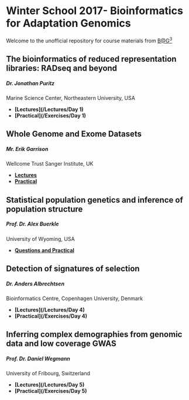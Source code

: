 # Winter School 2017- Bioinformatics for Adaptation Genomics

Welcome to the unofficial repository for course materials from [B@G<sup>3</sup>](http://www.adaptation.ethz.ch/education/winter-school-2017.html)

## The bioinformatics of reduced representation libraries: RADseq and beyond
##### Dr. Jonathan Puritz 
Marine Science Center, Northeastern University, USA

* **[Lectures](/Lectures/Day 1)**
* **[Practical](/Exercises/Day 1)**

## Whole Genome and Exome Datasets
##### Mr. Erik Garrison
Wellcome Trust Sanger Institute, UK

* **[Lectures]()**
* **[Practical]()**

## Statistical population genetics and inference of population structure 
##### Prof. Dr. Alex Buerkle 
University of Wyoming, USA

* **[Questions and Practical](/Exercises/Day3/)**

## Detection of signatures of selection
##### Dr. Anders Albrechtsen
Bioinformatics Centre, Copenhagen University, Denmark
	
* **[Lectures](/Lectures/Day 4)**
* **[Practical](/Exercises/Day 4)**

## Inferring complex demographies from genomic data and low coverage GWAS  
##### Prof. Dr. Daniel Wegmann 
University of Fribourg, Switzerland

* **[Lectures](/Lectures/Day 5)**
* **[Practical](/Exercises/Day 5)**









